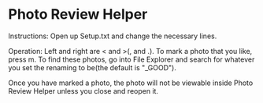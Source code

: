 # Photo Review Helper

Instructions:
Open up Setup.txt and change the necessary lines.

Operation:
Left and right are < and >(, and .). To mark a photo that you like, press m. To find these photos, go into File Explorer and search for whatever you set  the renaming to be(the default is "_GOOD").

Once you have marked a photo, the photo will not be viewable inside Photo Review Helper unless you close and reopen it.